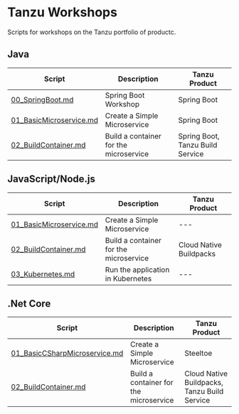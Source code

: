 # Tanzu Workshops

Scripts for workshops on the Tanzu portfolio of productc.

## Java

| Script | Description | Tanzu Product |
| ---- | ---- | ---- |
| [00_SpringBoot.md](java/00_SpringBoot.md) | Spring Boot Workshop           | Spring Boot                      |
| [01_BasicMicroservice.md](java/01_BasicMicroservice.md) | Create a Simple Microservice           | Spring Boot                      |
| [02_BuildContainer.md](java/02_BuildContainer.md)       | Build a container for the microservice | Spring Boot, Tanzu Build Service |

## JavaScript/Node.js

| Script | Description | Tanzu Product |
| ---- | ---- | ---- |
| [01_BasicMicroservice.md](javascript/01_BasicMicroservice.md) | Create a Simple Microservice           | --- |
| [02_BuildContainer.md](javascript/02_BuildContainer.md)       | Build a container for the microservice | Cloud Native Buildpacks |
| [03_Kubernetes.md](javascript/03_Kubernetes.md)       | Run the application in Kubernetes | --- |

## .Net Core

| Script | Description | Tanzu Product |
| ---- | ---- | ---- |
| [01_BasicCSharpMicroservice.md](dotnetcore/01_BasicCSharpMicroservice.md) | Create a Simple Microservice  | Steeltoe |
| [02_BuildContainer.md](dotnetcore/02_BuildContainer.md) | Build a container for the microservice | Cloud Native Buildpacks, Tanzu Build Service |
